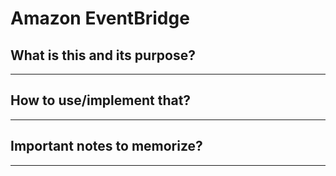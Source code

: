 # Amazon EventBridge

## What is this and its purpose?

---

## How to use/implement that?

---

## Important notes to memorize?

---
